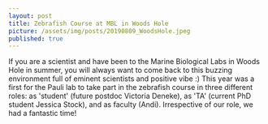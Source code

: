 ```yaml
---
layout: post
title: Zebrafish Course at MBL in Woods Hole
picture: /assets/img/posts/20190809_WoodsHole.jpeg
published: true
---
```

If you are a scientist and have been to the Marine Biological Labs in Woods Hole in summer, you will always want to come back to this buzzing environment full of eminent scientists and positive vibe :)
This year was a first for the Pauli lab to take part in the zebrafish course in three different roles: as 'student' (future postdoc Victoria Deneke), as 'TA' (current PhD student Jessica Stock), and as faculty (Andi). Irrespective of our role, we had a fantastic time!

